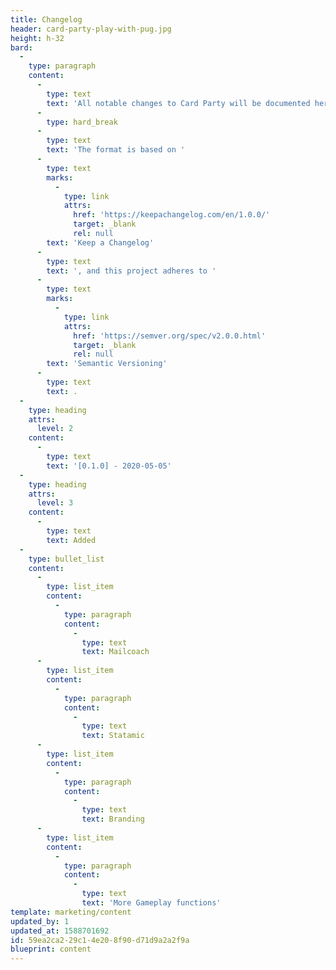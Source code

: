 ```yaml
---
title: Changelog
header: card-party-play-with-pug.jpg
height: h-32
bard:
  -
    type: paragraph
    content:
      -
        type: text
        text: 'All notable changes to Card Party will be documented here.'
      -
        type: hard_break
      -
        type: text
        text: 'The format is based on '
      -
        type: text
        marks:
          -
            type: link
            attrs:
              href: 'https://keepachangelog.com/en/1.0.0/'
              target: _blank
              rel: null
        text: 'Keep a Changelog'
      -
        type: text
        text: ', and this project adheres to '
      -
        type: text
        marks:
          -
            type: link
            attrs:
              href: 'https://semver.org/spec/v2.0.0.html'
              target: _blank
              rel: null
        text: 'Semantic Versioning'
      -
        type: text
        text: .
  -
    type: heading
    attrs:
      level: 2
    content:
      -
        type: text
        text: '[0.1.0] - 2020-05-05'
  -
    type: heading
    attrs:
      level: 3
    content:
      -
        type: text
        text: Added
  -
    type: bullet_list
    content:
      -
        type: list_item
        content:
          -
            type: paragraph
            content:
              -
                type: text
                text: Mailcoach
      -
        type: list_item
        content:
          -
            type: paragraph
            content:
              -
                type: text
                text: Statamic
      -
        type: list_item
        content:
          -
            type: paragraph
            content:
              -
                type: text
                text: Branding
      -
        type: list_item
        content:
          -
            type: paragraph
            content:
              -
                type: text
                text: 'More Gameplay functions'
template: marketing/content
updated_by: 1
updated_at: 1588701692
id: 59ea2ca2-29c1-4e20-8f90-d71d9a2a2f9a
blueprint: content
---
```

